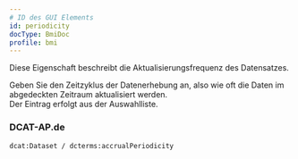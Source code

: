 ```yaml
---
# ID des GUI Elements
id: periodicity
docType: BmiDoc
profile: bmi
---
```


Diese Eigenschaft beschreibt die Aktualisierungsfrequenz des Datensatzes.

Geben Sie den Zeitzyklus der Datenerhebung an, also wie oft die Daten im abgedeckten Zeitraum aktualisiert werden.<br />
Der Eintrag erfolgt aus der Auswahlliste.

### DCAT-AP.de
`dcat:Dataset / dcterms:accrualPeriodicity`
